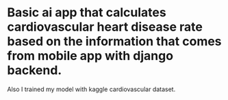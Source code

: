 # Basic ai app that calculates cardiovascular heart disease rate based on the information that comes from mobile app with django backend.
Also I trained my model with kaggle cardiovascular dataset.
